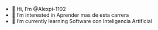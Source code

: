 - 👋 Hi, I’m @Alexpi-1102
- 👀 I’m interested in  Aprender mas de esta carrera
- 🌱 I’m currently learning Software con Inteligencia Artificial
<!---
Alexpi-1102/Alexpi-1102 is a ✨ special ✨ repository because its `README.md` (this file) appears on your GitHub profile.
You can click the Preview link to take a look at your changes.
--->
